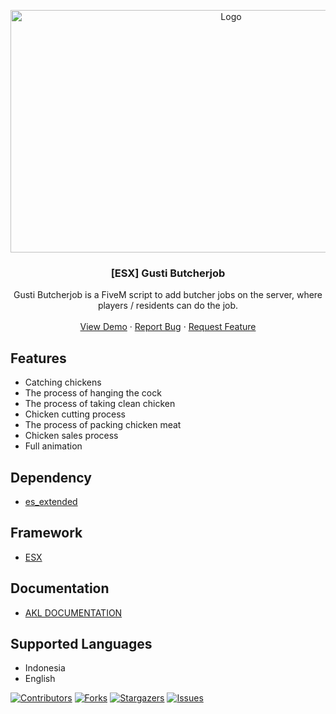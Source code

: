 <p align="center">
  <a href="https://github.com/Gustiagung19/gusti-butcherjob" target="_blank">
    <img src="https://forum.cfx.re/uploads/default/original/4X/2/4/6/246e95487d48d80e5cd48a9873f3923388e166c1.png" alt="Logo" width="690" height="388">
  </a>
</p>
<h3 align="center">[ESX] Gusti Butcherjob</h3>
<p align="center">
  Gusti Butcherjob is a FiveM script to add butcher jobs on the server, where players / residents can do the job.
  <br />
  <br />
  <a href="https://youtu.be/Yd7aBzqhY2k">View Demo</a>
  ·
  <a href="https://github.com/Gustiagung19/gusti-butcherjob/issues">Report Bug</a>
  ·
  <a href="https://github.com/Gustiagung19/gusti-butcherjob/issues">Request Feature</a>
</p>

## Features

- Catching chickens
- The process of hanging the cock
- The process of taking clean chicken
- Chicken cutting process
- The process of packing chicken meat
- Chicken sales process
- Full animation

## Dependency
- [es_extended](https://github.com/esx-framework/esx_core/tree/main/%5Bcore%5D/es_extended)

## Framework
- [ESX](https://github.com/esx-framework/esx_core)

## Documentation
- [AKL DOCUMENTATION](https://aklgaming.gitbook.io/documentation/gusti-resources/gusti-butcherjob)

## Supported Languages
- Indonesia
- English

[![Contributors][contributors-shield]][contributors-url]
[![Forks][forks-shield]][forks-url]
[![Stargazers][stars-shield]][stars-url]
[![Issues][issues-shield]][issues-url]

[contributors-shield]: https://img.shields.io/github/contributors/Gustiagung19/gusti-butcherjob.svg?style=for-the-badge
[contributors-url]: https://github.com/Gustiagung19/gusti-butcherjob/graphs/contributors
[forks-shield]: https://img.shields.io/github/forks/Gustiagung19/gusti-butcherjob.svg?style=for-the-badge
[forks-url]: https://github.com/Gustiagung19/gusti-butcherjob/network/members
[stars-shield]: https://img.shields.io/github/stars/Gustiagung19/gusti-butcherjob.svg?style=for-the-badge
[stars-url]: https://github.com/Gustiagung19/gusti-butcherjob/stargazers
[issues-shield]: https://img.shields.io/github/issues/Gustiagung19/gusti-butcherjob.svg?style=for-the-badge
[issues-url]: https://github.com/Gustiagung19/gusti-butcherjob/issues
